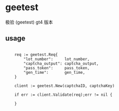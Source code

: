# geetest
极验 (geetest) gt4 版本


## usage ##
```golang

    req := geetest.Req{
		"lot_number":     lot_number,
		"captcha_output": captcha_output,
		"pass_token":     pass_token,
		"gen_time":       gen_time,
	}

	client := geetest.New(captchaID, captchaKey)
  
    if err := client.Validate(req);err != nil {
    
    }


```
